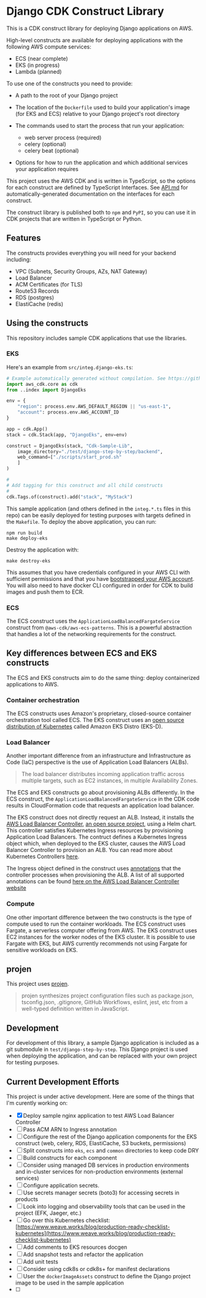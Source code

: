 # Django CDK Construct Library

This is a CDK construct library for deploying Django applications on AWS.

High-level constructs are available for deploying applications with the following AWS compute services:

* ECS (near complete)
* EKS (in progress)
* Lambda (planned)

To use one of the constructs you need to provide:

* A path to the root of your Django project
* The location of the `Dockerfile` used to build your application's image (for EKS and ECS) relative to your Django project's root directory
* The commands used to start the process that run your application:

  * web server process (required)
  * celery (optional)
  * celery beat (optional)
* Options for how to run the application and which additional services your application requires

This project uses the AWS CDK and is written in TypeScript, so the options for each construct are defined by TypeScript Interfaces. See [API.md](/API.md) for automatically-generated documentation on the interfaces for each construct.

The construct library is published both to `npm` and `PyPI`, so you can use it in CDK projects that are written in TypeScript or Python.

## Features

The constructs provides everything you will need for your backend including:

* VPC (Subnets, Security Groups, AZs, NAT Gateway)
* Load Balancer
* ACM Certificates (for TLS)
* Route53 Records
* RDS (postgres)
* ElastiCache (redis)

## Using the constructs

This repository includes sample CDK applications that use the libraries.

### EKS

Here's an example from `src/integ.django-eks.ts`:

```python
# Example automatically generated without compilation. See https://github.com/aws/jsii/issues/826
import aws_cdk.core as cdk
from ..index import DjangoEks

env = {
    "region": process.env.AWS_DEFAULT_REGION || "us-east-1",
    "account": process.env.AWS_ACCOUNT_ID
}

app = cdk.App()
stack = cdk.Stack(app, "DjangoEks", env=env)

construct = DjangoEks(stack, "Cdk-Sample-Lib",
    image_directory="./test/django-step-by-step/backend",
    web_command=["./scripts/start_prod.sh"
    ]
)

#
# Add tagging for this construct and all child constructs
#
cdk.Tags.of(construct).add("stack", "MyStack")
```

This sample application (and others defined in the `integ.*.ts` files in this repo) can be easily deployed for testing purposes with targets defined in the `Makefile`. To deploy the above application, you can run:

```
npm run build
make deploy-eks
```

Destroy the application with:

```
make destroy-eks
```

This assumes that you have credentials configured in your AWS CLI with sufficient permissions and that you have [bootstrapped your AWS account](https://docs.aws.amazon.com/cdk/latest/guide/bootstrapping.html). You will also need to have docker CLI configured in order for CDK to build images and push them to ECR.

### ECS

The ECS construct uses the `ApplicationLoadBalancedFargateService` construct from `@aws-cdk/aws-ecs-patterns`. This is a powerful abstraction that handles a lot of the networking requirements for the construct.

## Key differences between ECS and EKS constructs

The ECS and EKS constructs aim to do the same thing: deploy containerized applications to AWS.

### Container orchestration

The ECS constructs uses Amazon's proprietary, closed-source container orchestration tool called ECS. The EKS construct uses an [open source distribution of Kubernetes](https://github.com/aws/eks-distro) called Amazon EKS Distro (EKS-D).

### Load Balancer

Another important difference from an infrastructure and Infrastructure as Code (IaC) perspective is the use of Application Load Balancers (ALBs).

> The load balancer distributes incoming application traffic across multiple targets, such as EC2 instances, in multiple Availability Zones.

The ECS and EKS constructs go about provisioning ALBs differently. In the ECS construct, the `ApplicationLoadBalancedFargateService` in the CDK code results in CloudFormation code that requests an application load balancer.

The EKS construct does not directly request an ALB. Instead, it installs the [AWS Load Balancer Controller](https://docs.aws.amazon.com/eks/latest/userguide/aws-load-balancer-controller.html), [an open source project](https://github.com/kubernetes-sigs/aws-load-balancer-controller), using a Helm chart. This controller satisfies Kubernetes Ingress resources by provisioning Application Load Balancers. The contruct defines a Kubernetes Ingress object which, when deployed to the EKS cluster, causes the AWS Load Balancer Controller to provision an ALB. You can read more about Kubernetes Controllers [here](https://kubernetes.io/docs/concepts/architecture/controller/#direct-control).

The Ingress object defined in the construct uses [annotations](https://kubernetes.io/docs/concepts/overview/working-with-objects/annotations/) that the controller processes when provisioning the ALB. A list of all supported annotations can be found [here on the AWS Load Balancer Controller website](https://kubernetes-sigs.github.io/aws-load-balancer-controller/v2.2/guide/ingress/annotations/#annotations)

### Compute

One other important difference between the two constructs is the type of compute used to run the container workloads. The ECS construct uses Fargate, a serverless computer offering from AWS. The EKS construct uses EC2 instances for the worker nodes of the EKS cluster. It is possible to use Fargate with EKS, but AWS currently recommends not using Fargate for sensitive workloads on EKS.

## projen

This project uses [projen](https://github.com/projen/projen).

> projen synthesizes project configuration files such as package.json, tsconfig.json, .gitignore, GitHub Workflows, eslint, jest, etc from a well-typed definition written in JavaScript.

## Development

For development of this library, a sample Django application is included as a git submodule in `test/django-step-by-step`. This Django project is used when deploying the application, and can be replaced with your own project for testing purposes.

## Current Development Efforts

This project is under active development. Here are some of the things that I'm curently working on:

* [x] Deploy sample nginx application to test AWS Load Balancer Controller
* [ ] Pass ACM ARN to Ingress annotation
* [ ] Configure the rest of the Django application components for the EKS construct (web, celery, RDS, ElastiCache, S3 buckets, permissions)
* [ ] Split constructs into `eks`, `ecs` and `common` directories to keep code DRY
* [ ] Build constructs for each component
* [ ] Consider using managed DB services in production environments and in-cluster services for non-production environments (external services)
* [ ] Configure application secrets.
* [ ] Use secrets manager secrets (boto3) for accessing secrets in products
* [ ] Look into logging and observability tools that can be used in the project (EFK, Jaeger, etc.)
* [ ] Go over this Kubernetes checklist: [https://www.weave.works/blog/production-ready-checklist-kubernetes](https://www.weave.works/blog/production-ready-checklist-kubernetes)
* [ ] Add comments to EKS resources docgen
* [ ] Add snapshot tests and refactor the application
* [ ] Add unit tests
* [ ] Consider using cdk8s or cdk8s+ for manifest declarations
* [ ] User the `dockerImageAssets` construct to define the Django project image to be used in the sample application
* [ ]
